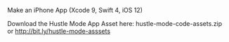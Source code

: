 Make an iPhone App (Xcode 9, Swift 4, iOS 12)



Download the Hustle Mode App Asset here:
hustle-mode-code-assets.zip
or
http://bit.ly/hustle-mode-asssets




